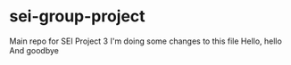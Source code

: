 # sei-group-project
Main repo for SEI Project 3
I'm doing some changes to this file
Hello, hello
And goodbye
